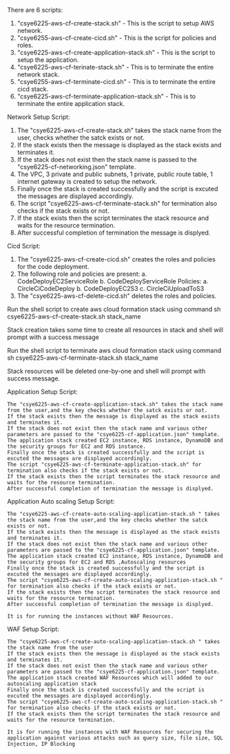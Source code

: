 There are 6 scripts:
1. "csye6225-aws-cf-create-stack.sh" - This is the script to setup AWS network.
2. "csye6255-aws-cf-create-cicd.sh" - This is the script for policies and roles.
3. "csye6225-aws-cf-create-application-stack.sh" - This is the script to setup the application.
4. "csye6225-aws-cf-terinate-stack.sh" - This is to terminate the entire network stack.
5. "csye6255-aws-cf-terminate-cicd.sh" - This is to terminate the entire cicd stack.
6. "csye6225-aws-cf-terminate-application-stack.sh" - This is to terminate the entire application stack.

Network Setup Script:
1. The "csye6225-aws-cf-create-stack.sh" takes the stack name from the user, checks whether the satck exists or not.
2. If the stack exists then the message is displayed as the stack exists and terminates it.
3. If the stack does not exist then the stack name is passed to the "csye6225-cf-networking.json" template.
4. The VPC, 3 private and public subnets, 1 private, public route table, 1 internet gateway is created to setup the network.
4. Finally once the stack is created successfully and the script is excuted the messages are displayed accordingly.
5. The script "csye6225-aws-cf-terminate-stack.sh" for termination also checks if the stack exists or not.
6. If the stack exists then the script terminates the stack resource and waits for the resource termination.
7. After successful completion of termination the message is displyed.

Cicd Script:
1. The "csye6225-aws-cf-create-cicd.sh" creates the roles and policies for the code deployment. 
2. The following role and policies are present:
  a. CodeDeployEC2ServiceRole
  b. CodeDeployServiceRole
Policies:
  a. CircleCiCodeDeploy
  b. CodeDeployEC2S3
  c. CircleCiUploadToS3
3. The "csye6225-aws-cf-delete-cicd.sh" deletes the roles and policies.


Run the shell script to create aws cloud formation stack using command sh csye6225-aws-cf-create-stack.sh stack_name

Stack creation takes some time to create all resources in stack and shell will prompt with a success message

Run the shell script to terminate aws cloud formation stack using command sh csye6225-aws-cf-terminate-stack.sh stack_name

Stack resources will be deleted one-by-one and shell will prompt with success message.


Application Setup Script:

    The "csye6225-aws-cf-create-application-stack.sh" takes the stack name from the user,and the key checks whether the satck exists or not.
    If the stack exists then the message is displayed as the stack exists and terminates it.
    If the stack does not exist then the stack name and various other parameters are passed to the "csye6225-cf-application.json" template.
    The application stack created EC2 instance, RDS instance, DynamoDB and the security groups for EC2 and RDS instance.
    Finally once the stack is created successfully and the script is excuted the messages are displayed accordingly.
    The script "csye6225-aws-cf-terminate-application-stack.sh" for termination also checks if the stack exists or not.
    If the stack exists then the script terminates the stack resource and waits for the resource termination.
    After successful completion of termination the message is displyed.


Application Auto scaling Setup Script:

    The "csye6225-aws-cf-create-auto-scaling-application-stack.sh " takes the stack name from the user,and the key checks whether the satck exists or not.
    If the stack exists then the message is displayed as the stack exists and terminates it.
    If the stack does not exist then the stack name and various other parameters are passed to the "csye6225-cf-application.json" template.
    The application stack created EC2 instance, RDS instance, DynamoDB and the security groups for EC2 and RDS ,Autoscaling resources 
    Finally once the stack is created successfully and the script is excuted the messages are displayed accordingly.
    The script "csye6225-aws-cf-create-auto-scaling-application-stack.sh " for termination also checks if the stack exists or not.
    If the stack exists then the script terminates the stack resource and waits for the resource termination.
    After successful completion of termination the message is displyed.

    It is for running the instances without WAF Resources.


WAF Setup Script:

    The "csye6225-aws-cf-create-auto-scaling-application-stack.sh " takes the stack name from the user
    If the stack exists then the message is displayed as the stack exists and terminates it.
    If the stack does not exist then the stack name and various other parameters are passed to the "csye6225-cf-application.json" template.
    The application stack created WAF Resources which will added to our autoscaling application stack
    Finally once the stack is created successfully and the script is excuted the messages are displayed accordingly.
    The script "csye6225-aws-cf-create-auto-scaling-application-stack.sh " for termination also checks if the stack exists or not.
    If the stack exists then the script terminates the stack resource and waits for the resource termination.

    It is for running the instances with WAF Resources for securing the application against various attacks such as query size, file size, SQL Injection, IP Blocking





